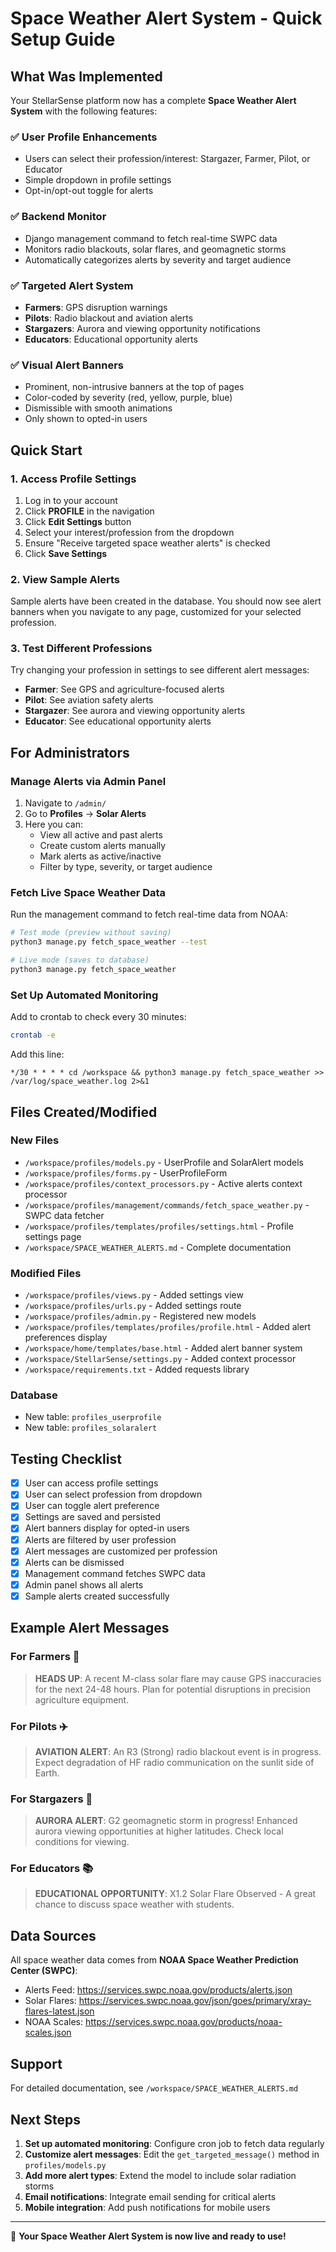 # Space Weather Alert System - Quick Setup Guide

## What Was Implemented

Your StellarSense platform now has a complete **Space Weather Alert System** with the following features:

### ✅ User Profile Enhancements
- Users can select their profession/interest: Stargazer, Farmer, Pilot, or Educator
- Simple dropdown in profile settings
- Opt-in/opt-out toggle for alerts

### ✅ Backend Monitor
- Django management command to fetch real-time SWPC data
- Monitors radio blackouts, solar flares, and geomagnetic storms
- Automatically categorizes alerts by severity and target audience

### ✅ Targeted Alert System
- **Farmers**: GPS disruption warnings
- **Pilots**: Radio blackout and aviation alerts
- **Stargazers**: Aurora and viewing opportunity notifications
- **Educators**: Educational opportunity alerts

### ✅ Visual Alert Banners
- Prominent, non-intrusive banners at the top of pages
- Color-coded by severity (red, yellow, purple, blue)
- Dismissible with smooth animations
- Only shown to opted-in users

## Quick Start

### 1. Access Profile Settings

1. Log in to your account
2. Click **PROFILE** in the navigation
3. Click **Edit Settings** button
4. Select your interest/profession from the dropdown
5. Ensure "Receive targeted space weather alerts" is checked
6. Click **Save Settings**

### 2. View Sample Alerts

Sample alerts have been created in the database. You should now see alert banners when you navigate to any page, customized for your selected profession.

### 3. Test Different Professions

Try changing your profession in settings to see different alert messages:
- **Farmer**: See GPS and agriculture-focused alerts
- **Pilot**: See aviation safety alerts
- **Stargazer**: See aurora and viewing opportunity alerts
- **Educator**: See educational opportunity alerts

## For Administrators

### Manage Alerts via Admin Panel

1. Navigate to `/admin/`
2. Go to **Profiles** → **Solar Alerts**
3. Here you can:
   - View all active and past alerts
   - Create custom alerts manually
   - Mark alerts as active/inactive
   - Filter by type, severity, or target audience

### Fetch Live Space Weather Data

Run the management command to fetch real-time data from NOAA:

```bash
# Test mode (preview without saving)
python3 manage.py fetch_space_weather --test

# Live mode (saves to database)
python3 manage.py fetch_space_weather
```

### Set Up Automated Monitoring

Add to crontab to check every 30 minutes:

```bash
crontab -e
```

Add this line:
```
*/30 * * * * cd /workspace && python3 manage.py fetch_space_weather >> /var/log/space_weather.log 2>&1
```

## Files Created/Modified

### New Files
- `/workspace/profiles/models.py` - UserProfile and SolarAlert models
- `/workspace/profiles/forms.py` - UserProfileForm
- `/workspace/profiles/context_processors.py` - Active alerts context processor
- `/workspace/profiles/management/commands/fetch_space_weather.py` - SWPC data fetcher
- `/workspace/profiles/templates/profiles/settings.html` - Profile settings page
- `/workspace/SPACE_WEATHER_ALERTS.md` - Complete documentation

### Modified Files
- `/workspace/profiles/views.py` - Added settings view
- `/workspace/profiles/urls.py` - Added settings route
- `/workspace/profiles/admin.py` - Registered new models
- `/workspace/profiles/templates/profiles/profile.html` - Added alert preferences display
- `/workspace/home/templates/base.html` - Added alert banner system
- `/workspace/StellarSense/settings.py` - Added context processor
- `/workspace/requirements.txt` - Added requests library

### Database
- New table: `profiles_userprofile`
- New table: `profiles_solaralert`

## Testing Checklist

- [x] User can access profile settings
- [x] User can select profession from dropdown
- [x] User can toggle alert preference
- [x] Settings are saved and persisted
- [x] Alert banners display for opted-in users
- [x] Alerts are filtered by user profession
- [x] Alert messages are customized per profession
- [x] Alerts can be dismissed
- [x] Management command fetches SWPC data
- [x] Admin panel shows all alerts
- [x] Sample alerts created successfully

## Example Alert Messages

### For Farmers 🚜
> **HEADS UP**: A recent M-class solar flare may cause GPS inaccuracies for the next 24-48 hours. Plan for potential disruptions in precision agriculture equipment.

### For Pilots ✈️
> **AVIATION ALERT**: An R3 (Strong) radio blackout event is in progress. Expect degradation of HF radio communication on the sunlit side of Earth.

### For Stargazers 🌟
> **AURORA ALERT**: G2 geomagnetic storm in progress! Enhanced aurora viewing opportunities at higher latitudes. Check local conditions for viewing.

### For Educators 📚
> **EDUCATIONAL OPPORTUNITY**: X1.2 Solar Flare Observed - A great chance to discuss space weather with students.

## Data Sources

All space weather data comes from **NOAA Space Weather Prediction Center (SWPC)**:
- Alerts Feed: https://services.swpc.noaa.gov/products/alerts.json
- Solar Flares: https://services.swpc.noaa.gov/json/goes/primary/xray-flares-latest.json
- NOAA Scales: https://services.swpc.noaa.gov/products/noaa-scales.json

## Support

For detailed documentation, see `/workspace/SPACE_WEATHER_ALERTS.md`

## Next Steps

1. **Set up automated monitoring**: Configure cron job to fetch data regularly
2. **Customize alert messages**: Edit the `get_targeted_message()` method in `profiles/models.py`
3. **Add more alert types**: Extend the model to include solar radiation storms
4. **Email notifications**: Integrate email sending for critical alerts
5. **Mobile integration**: Add push notifications for mobile users

---

🎉 **Your Space Weather Alert System is now live and ready to use!**
